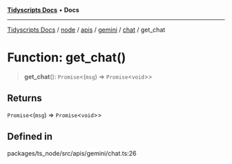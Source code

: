 [**Tidyscripts Docs**](../../../../../../../../../README.md) • **Docs**

***

[Tidyscripts Docs](../../../../../../../../../globals.md) / [node](../../../../../../../README.md) / [apis](../../../../../README.md) / [gemini](../../../README.md) / [chat](../README.md) / get\_chat

# Function: get\_chat()

> **get\_chat**(): `Promise`\<(`msg`) => `Promise`\<`void`\>\>

## Returns

`Promise`\<(`msg`) => `Promise`\<`void`\>\>

## Defined in

packages/ts\_node/src/apis/gemini/chat.ts:26
